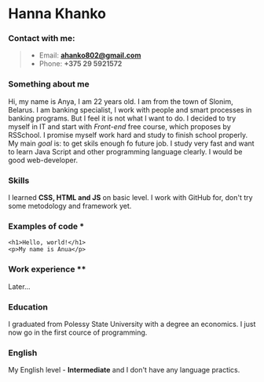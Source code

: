 # Hanna Khanko
### Contact with me:
> * Email: **ahanko802@gmail.com**
> * Phone: **+375 29 5921572**

### Something about me
Hi, my name is Anya, I am 22 years old. I am from the town of  Slonim, Belarus. I am banking specialist, I work with people and smart processes in banking programs. But I feel it is not what I want to do. I decided to try myself in IT and start with *Front-end* free course, which proposes by RSSchool. I promise myself work hard and study to finish school properly. My main *goal* is: to get skils enough fo future job. I study very fast and want to learn Java Script and other programming language clearly. I would be good web-developer.
### Skills
I learned **CSS, HTML and JS** on basic level. I work with GitHub for, don't try some metodology and framework yet.
### Examples of code * 

```
<h1>Hello, world!</h1>
<p>My name is Anua</p>
```

### Work experience **
Later...
### Education
I graduated from Polessy State University with a degree an economics. I just now go in the first cource of programming.
### English
My English level - **Intermediate** and I don't have any language practics.
